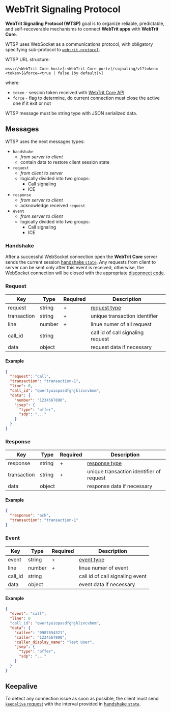 # WebTrit Signaling Protocol

**WebTrit Signaling Protocol (WTSP)** goal is to organize reliable, predictable, and self-recoverable mechanisms to connect **WebTrit apps** with **WebTrit Core**.

WTSP uses WebSocket as a communications protocol, with obligatory specifying sub-protocol to [`webtrit-protocol`](websocket_subprotocol.md).

WTSP URL structure:
```
wss://<WebTrit Core host>[:<WebTrit Core port>]/signaling/v1?token=<token>[&force=<true | false (by default)>]
```
where:
- `token` - session token received with [WebTrit Core API](../api/index.md#core)
- `force` - flag to determine, do current connection must close the active one if it exit or not

WTSP message must be string type with JSON serialized data.

## Messages

WTSP uses the next messages types:
- `handshake`
  - *from server to client*
  - contain data to restore client session state
- `request`
  - *from client to server*
  - logically divided into two groups: 
    - Call signaling
    - ICE
- `response`
  - *from server to client*
  - acknowledge received `request`
- `event`
  - *from server to client*
  - logically divided into two groups: 
    - Call signaling
    - ICE

### Handshake

After a successful WebSocket connection open the **WebTrit Core** server sends the current session [handshake `state`](handshake_state.md). Any requests from client to server can be sent only after this event is received, otherwise, the WebSocket connection will be closed with the appropriate [disconnect code](disconnect_codes.md).

### Request

| Key | Type | Required | Description |
| --- | --- | --- | --- |
| request | string | + | [request type](requests/index.md) |
| transaction | string | + | unique transaction identifier |
| line | number | + | linue numer of all request |
| call_id | string | | call id of call signaling request |
| data | object | | request data if necessary |

#### Example

```json
{
  "request": "call",
  "transaction": "transaction-1",
  "line": 0,
  "call_id": "qwertyuiopasdfghjklzxcvbnm",
  "data": {
    "number": "1234567890",
    "jsep": {
      "type": "offer",
      "sdp": "..."
    }
  }
}
```

### Response

| Key | Type | Required | Description |
| --- | --- | --- | --- |
| response | string | + | [response type](responses/index.md) |
| transaction | string | + | unique transaction identifier of request |
| data | object | | response data if necessary |

#### Example

```json
{
  "response": "ack",
  "transaction": "transaction-1"
}
```

### Event

| Key | Type | Required | Description |
| --- | --- | --- | --- |
| event | string | + | [event type](events/index.md) |
| line | number | + | linue numer of event |
| call_id | string | | call id of call signaling event |
| data | object | | event data if necessary |

#### Example

```json
{
  "event": "call",
  "line": 0
  "call_id": "qwertyuiopasdfghjklzxcvbnm",
  "data": {
    "callee": "0987654321",
    "caller": "1234567890",
    "caller_display_name": "Test User",
    "jsep": {
      "type": "offer",
      "sdp": "..."
    }
  }
}
```

## Keepalive

To detect any connection issue as soon as possible, the client must send [`keepalive` request](requests/keepalive.md) with the interval provided in [handshake `state`](handshake_state.md).
